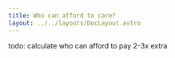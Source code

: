 ```yaml
---
title: Who can afford to care?
layout: ../../layouts/DocLayout.astro
---
```


todo: calculate who can afford to pay 2-3x extra
